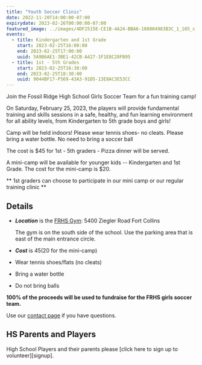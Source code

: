 ```yaml
---
title: "Youth Soccer Clinic"
date: 2022-11-20T14:00:00-07:00
expirydate: 2023-02-26T00:00:00-07:00
featured_image: ../images/4DF2515E-CE1B-4A24-BBA6-188004983B3C_1_105_c.jpeg
events:
  - title: Kindergarten and 1st Grade
    start: 2023-02-25T16:00:00
    end: 2023-02-25T17:00:00
    uuid: 5A9B6AE1-3BE1-42CB-A427-1F1E8C28FB95
  - title: 1st - 5th Grades
    start: 2023-02-25T16:30:00
    end: 2023-02-25T18:30:00
    uuid: 9044BF17-F569-43A3-91D5-13E8AC3E53CC
---
```


Join the Fossil Ridge High School Girls Soccer Team for a fun training camp!

<!--more-->

On Saturday, February 25, 2023, the players will provide fundamental training
and skills sessions in a safe, healthy, and fun learning environment for all
ability levels, from Kindergarten to 5th grade boys and girls!

Camp will be held indoors! Please wear tennis shoes- no cleats. Please bring a
water bottle. No need to bring a soccer ball

The cost is $45 for 1st - 5th graders - Pizza dinner will be served.

A mini-camp will be available for younger kids -- Kindergarten and 1st Grade.
The cost for the mini-camp is $20.

** 1st graders can choose to participate in our mini camp or our regular
training clinic **

<!--
Online registration uses **SchoolPay** to register and pay with credit card. A
processing fee will be added. There is **limited space**, register early.

- For 1st to 3rd grade youth, [click here to register][Youth-Soccer-1-3]
- For 4th to 6th grade youth, [click here to register][Youth-Soccer-4-6]

If SchoolPay isn't working correctly, please use our [contact page] to get in
touch and we'll help you out.

If you need to pay with a check, [click here][paper form] to download a form that you can
print and mail in with payment.

This activity is **not limited to PSD students**. Kids can be from any school
district. So, be sure to tell your friends!

-->

## Details

- ***Location*** is the [FRHS Gym][FRHS Gym]: 5400 Ziegler Road Fort Collins

    The gym is on the south side of the school. Use the parking area that is
    east of the main entrance circle.

- ***Cost*** is $45 ($20 for the mini-camp)
- Wear tennis shoes/flats (no cleats)
- Bring a water bottle
- Do not bring balls

**100% of the proceeds will be used to fundraise for the FRHS girls soccer team.**

Use our [contact page] if you have questions.

## HS Parents and Players

High School Players and their parents please [click here to sign up to volunteer][signup].

[FRHS Gym]: https://goo.gl/maps/LWsFbvNKXSwjSfgP9
[flyer]: /files/2023-FRHS-Soccer-Clinic-Flyer.pdf
[paper form]: /files/2022-FRHS-Soccer-Clinic-Registration.pdf
[contact page]: /about/#contact
